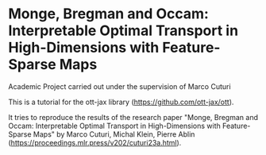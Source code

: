 # Monge, Bregman and Occam: Interpretable Optimal Transport in High-Dimensions with Feature-Sparse Maps

Academic Project carried out under the supervision of Marco Cuturi 

This is a tutorial for the ott-jax library (https://github.com/ott-jax/ott).

It tries to reproduce the results of the research paper "Monge, Bregman and Occam: Interpretable Optimal Transport in High-Dimensions with Feature-Sparse Maps" by Marco Cuturi, Michal Klein, Pierre Ablin (https://proceedings.mlr.press/v202/cuturi23a.html).
